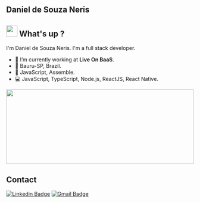 ## Daniel de Souza Neris

## <img src="https://media.giphy.com/media/hvRJCLFzcasrR4ia7z/giphy.gif" width="30px"> What's up ?

I'm Daniel de Souza Neris.
I'm a full stack developer.

- :rocket:   I’m currently working at **Live On BaaS**.
- 📍   Bauru-SP, Brazil.
- :purple_heart:   JavaScript, Assemble.
- :computer:   JavaScript, TypeScript, Node.js, ReactJS, React Native.

<a href="https://github.com/DanielNeris/DanielNeris" title="Go to Source"><img width="100%" height="200" src="https://github-readme-stats.vercel.app/api?username=DanielNeris&show_icons=true&theme=gotham&count_private=true"></a>
 
## Contact 

[![Linkedin Badge](https://img.shields.io/badge/-DanielNeris-blue?style=flat-square&logo=Linkedin&logoColor=white&link=https://www.linkedin.com/in/danielneris/)](https://www.linkedin.com/in/danielneris/)
[![Gmail Badge](https://img.shields.io/badge/-danielneris01@gmail.com-c14438?style=flat-square&logo=Gmail&logoColor=white&link=mailto:danielneris01@gmail.com)](mailto:danielneris01@gmail.com)
